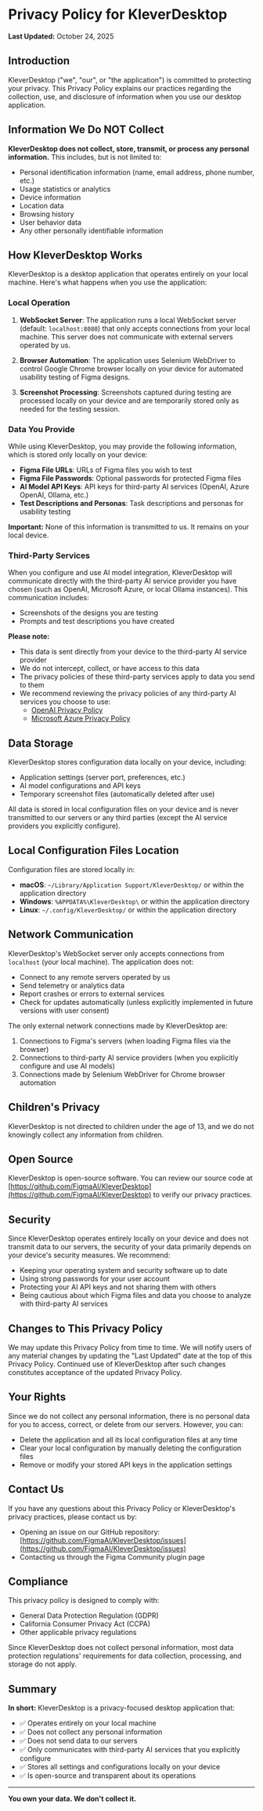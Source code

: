 # Privacy Policy for KleverDesktop

**Last Updated:** October 24, 2025

## Introduction

KleverDesktop ("we", "our", or "the application") is committed to protecting your privacy. This Privacy Policy explains our practices regarding the collection, use, and disclosure of information when you use our desktop application.

## Information We Do NOT Collect

**KleverDesktop does not collect, store, transmit, or process any personal information.** This includes, but is not limited to:

- Personal identification information (name, email address, phone number, etc.)
- Usage statistics or analytics
- Device information
- Location data
- Browsing history
- User behavior data
- Any other personally identifiable information

## How KleverDesktop Works

KleverDesktop is a desktop application that operates entirely on your local machine. Here's what happens when you use the application:

### Local Operation

1. **WebSocket Server**: The application runs a local WebSocket server (default: `localhost:8080`) that only accepts connections from your local machine. This server does not communicate with external servers operated by us.

2. **Browser Automation**: The application uses Selenium WebDriver to control Google Chrome browser locally on your device for automated usability testing of Figma designs.

3. **Screenshot Processing**: Screenshots captured during testing are processed locally on your device and are temporarily stored only as needed for the testing session.

### Data You Provide

While using KleverDesktop, you may provide the following information, which is stored only locally on your device:

- **Figma File URLs**: URLs of Figma files you wish to test
- **Figma File Passwords**: Optional passwords for protected Figma files
- **AI Model API Keys**: API keys for third-party AI services (OpenAI, Azure OpenAI, Ollama, etc.)
- **Test Descriptions and Personas**: Task descriptions and personas for usability testing

**Important:** None of this information is transmitted to us. It remains on your local device.

### Third-Party Services

When you configure and use AI model integration, KleverDesktop will communicate directly with the third-party AI service provider you have chosen (such as OpenAI, Microsoft Azure, or local Ollama instances). This communication includes:

- Screenshots of the designs you are testing
- Prompts and test descriptions you have created

**Please note:**
- This data is sent directly from your device to the third-party AI service provider
- We do not intercept, collect, or have access to this data
- The privacy policies of these third-party services apply to data you send to them
- We recommend reviewing the privacy policies of any third-party AI services you choose to use:
  - [OpenAI Privacy Policy](https://openai.com/privacy/)
  - [Microsoft Azure Privacy Policy](https://privacy.microsoft.com/en-us/privacystatement)

## Data Storage

KleverDesktop stores configuration data locally on your device, including:

- Application settings (server port, preferences, etc.)
- AI model configurations and API keys
- Temporary screenshot files (automatically deleted after use)

All data is stored in local configuration files on your device and is never transmitted to our servers or any third parties (except the AI service providers you explicitly configure).

## Local Configuration Files Location

Configuration files are stored locally in:
- **macOS**: `~/Library/Application Support/KleverDesktop/` or within the application directory
- **Windows**: `%APPDATA%\KleverDesktop\` or within the application directory
- **Linux**: `~/.config/KleverDesktop/` or within the application directory

## Network Communication

KleverDesktop's WebSocket server only accepts connections from `localhost` (your local machine). The application does not:

- Connect to any remote servers operated by us
- Send telemetry or analytics data
- Report crashes or errors to external services
- Check for updates automatically (unless explicitly implemented in future versions with user consent)

The only external network connections made by KleverDesktop are:

1. Connections to Figma's servers (when loading Figma files via the browser)
2. Connections to third-party AI service providers (when you explicitly configure and use AI models)
3. Connections made by Selenium WebDriver for Chrome browser automation

## Children's Privacy

KleverDesktop is not directed to children under the age of 13, and we do not knowingly collect any information from children.

## Open Source

KleverDesktop is open-source software. You can review our source code at [https://github.com/FigmaAI/KleverDesktop](https://github.com/FigmaAI/KleverDesktop) to verify our privacy practices.

## Security

Since KleverDesktop operates entirely locally on your device and does not transmit data to our servers, the security of your data primarily depends on your device's security measures. We recommend:

- Keeping your operating system and security software up to date
- Using strong passwords for your user account
- Protecting your AI API keys and not sharing them with others
- Being cautious about which Figma files and data you choose to analyze with third-party AI services

## Changes to This Privacy Policy

We may update this Privacy Policy from time to time. We will notify users of any material changes by updating the "Last Updated" date at the top of this Privacy Policy. Continued use of KleverDesktop after such changes constitutes acceptance of the updated Privacy Policy.

## Your Rights

Since we do not collect any personal information, there is no personal data for you to access, correct, or delete from our servers. However, you can:

- Delete the application and all its local configuration files at any time
- Clear your local configuration by manually deleting the configuration files
- Remove or modify your stored API keys in the application settings

## Contact Us

If you have any questions about this Privacy Policy or KleverDesktop's privacy practices, please contact us by:

- Opening an issue on our GitHub repository: [https://github.com/FigmaAI/KleverDesktop/issues](https://github.com/FigmaAI/KleverDesktop/issues)
- Contacting us through the Figma Community plugin page

## Compliance

This privacy policy is designed to comply with:

- General Data Protection Regulation (GDPR)
- California Consumer Privacy Act (CCPA)
- Other applicable privacy regulations

Since KleverDesktop does not collect personal information, most data protection regulations' requirements for data collection, processing, and storage do not apply.

## Summary

**In short:** KleverDesktop is a privacy-focused desktop application that:
- ✅ Operates entirely on your local machine
- ✅ Does not collect any personal information
- ✅ Does not send data to our servers
- ✅ Only communicates with third-party AI services that you explicitly configure
- ✅ Stores all settings and configurations locally on your device
- ✅ Is open-source and transparent about its operations

---

**You own your data. We don't collect it.**

